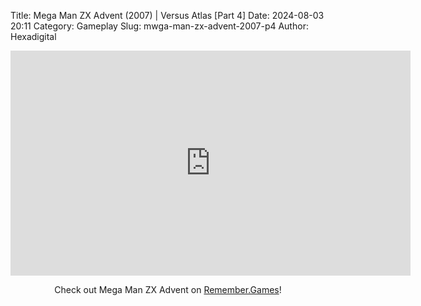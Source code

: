 Title: Mega Man ZX Advent (2007) | Versus Atlas [Part 4]
Date: 2024-08-03 20:11
Category: Gameplay
Slug: mwga-man-zx-advent-2007-p4
Author: Hexadigital

<center><iframe src="https://www.youtube.com/embed/E1LSrIfjido?feature=oembed" allow="accelerometer; autoplay; encrypted-media; gyroscope; picture-in-picture" width="640" height="360" frameborder="0"></iframe>

Check out Mega Man ZX Advent on [Remember.Games](https://remember.games/game/2294/mega-man-zx-advent/)!</center>